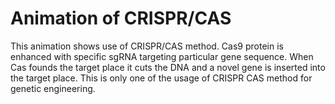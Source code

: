 # Animation of CRISPR/CAS

This animation shows use of CRISPR/CAS method. Cas9 protein is enhanced with specific sgRNA targeting particular gene sequence. When Cas founds the target place it cuts the DNA and a novel gene is inserted into the target place. 
This is only one of the usage of CRISPR CAS method for genetic engineering.

<bdl-animate-adobe src="crisprcasanim.js" width="800" height="600" name="Animace" fromid="id4"  responsive="true" playafterstart="true"></bdl-animate-adobe>
<bdl-animate-adobe-control id="id4"></bdl-animate-adobe-control>
